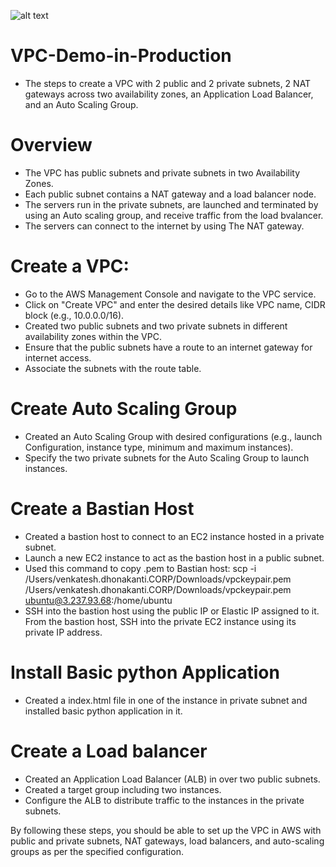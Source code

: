 ![alt text](https://docs.aws.amazon.com/images/vpc/latest/userguide/images/vpc-example-private-subnets.png)

# VPC-Demo-in-Production

- The steps to create a VPC with 2 public and 2 private subnets, 2 NAT gateways across two availability zones, an Application Load Balancer, and an Auto Scaling Group.

# Overview

- The VPC has public subnets and private subnets in two Availability Zones.
- Each public subnet contains a NAT gateway and a load balancer node.
- The servers run in the private subnets, are launched and terminated by using an Auto scaling group, and receive traffic from the load bvalancer.
- The servers can connect to the internet by using The NAT gateway.

# Create a VPC:

- Go to the AWS Management Console and navigate to the VPC service.
- Click on "Create VPC" and enter the desired details like VPC name, CIDR block (e.g., 10.0.0.0/16).
- Created two public subnets and two private subnets in different availability zones within the VPC.
- Ensure that the public subnets have a route to an internet gateway for internet access.
- Associate the subnets with the route table.

# Create Auto Scaling Group

- Created an Auto Scaling Group with desired configurations (e.g., launch Configuration, instance type, minimum and maximum instances).
- Specify the two private subnets for the Auto Scaling Group to launch instances.

# Create a Bastian Host

- Created a bastion host to connect to an EC2 instance hosted in a private subnet.
- Launch a new EC2 instance to act as the bastion host in a public subnet.
- Used this command to copy .pem to Bastian host:
scp -i /Users/venkatesh.dhonakanti.CORP/Downloads/vpckeypair.pem /Users/venkatesh.dhonakanti.CORP/Downloads/vpckeypair.pem ubuntu@3.237.93.68:/home/ubuntu
- SSH into the bastion host using the public IP or Elastic IP assigned to it. From the bastion host, SSH into the private EC2 instance using its private IP address.

# Install Basic python Application

- Created a index.html file in one of the instance in private subnet and installed basic python application in it.

# Create a Load balancer

- Created an Application Load Balancer (ALB) in over two public subnets.
- Created a target group including two instances. 
- Configure the ALB to distribute traffic to the instances in the private subnets.

By following these steps, you should be able to set up the VPC in AWS with public and private subnets, NAT gateways, load balancers, and auto-scaling groups as per the specified configuration.
